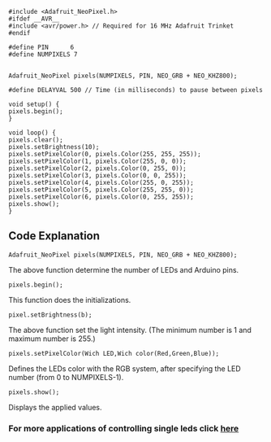     #include <Adafruit_NeoPixel.h>
    #ifdef __AVR__
    #include <avr/power.h> // Required for 16 MHz Adafruit Trinket
    #endif

    #define PIN      6
    #define NUMPIXELS 7


    Adafruit_NeoPixel pixels(NUMPIXELS, PIN, NEO_GRB + NEO_KHZ800);

    #define DELAYVAL 500 // Time (in milliseconds) to pause between pixels

    void setup() {
    pixels.begin();
    }

    void loop() {
    pixels.clear();
    pixels.setBrightness(10);
    pixels.setPixelColor(0, pixels.Color(255, 255, 255));
    pixels.setPixelColor(1, pixels.Color(255, 0, 0));
    pixels.setPixelColor(2, pixels.Color(0, 255, 0));
    pixels.setPixelColor(3, pixels.Color(0, 0, 255));
    pixels.setPixelColor(4, pixels.Color(255, 0, 255));
    pixels.setPixelColor(5, pixels.Color(255, 255, 0));
    pixels.setPixelColor(6, pixels.Color(0, 255, 255));
    pixels.show();
    }

## Code Explanation

    Adafruit_NeoPixel pixels(NUMPIXELS, PIN, NEO_GRB + NEO_KHZ800);

The above function determine the number of LEDs and Arduino pins.

    pixels.begin();

This function does the initializations.

    pixel.setBrightness(b);

The above function set the light intensity. (The minimum number is 1 and maximum number is 255.)

    pixels.setPixelColor(Wich LED,Wich color(Red,Green,Blue));

Defines the LEDs color with the RGB system,  after specifying the LED number (from 0 to NUMPIXELS-1).

    pixels.show();

Displays the applied values.

### For more applications of controlling single leds click [here](https://howtomechatronics.com/tutorials/arduino/how-to-control-ws2812b-individually-addressable-leds-using-arduino/)
